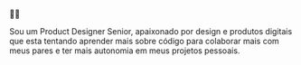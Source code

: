 👋🏻

Sou um Product Designer Senior, apaixonado por design e produtos digitais que esta tentando aprender mais sobre código para colaborar mais com meus pares e ter mais autonomia em meus projetos pessoais.
